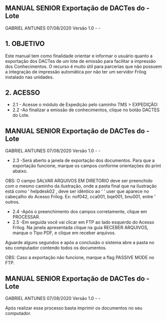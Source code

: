 <!-- image -->

## MANUAL SENIOR   Exportação de DACTes do -Lote

GABRIEL ANTUNES   07/08/2020   Versão 1.0 - -

## 1. OBJETIVO

Este manual tem como finalidade orientar e informar o usuário quanto a exportação dos DACTes de um lote de emissão para facilitar a impressão dos Conhecimentos. O recurso é muito útil para parcerias que não possuem a integração de impressão automática por não ter um servidor Frilog instalado nas unidades.

## 2. ACESSO

- 2.1 - Acesse o módulo de Expedição pelo caminho TMS &gt; EXPEDIÇÃO:
- 2.2 -Ao finalizar a emissão de conhecimentos, clique no botão DACTES do Lote.

<!-- image -->

<!-- image -->

<!-- image -->

<!-- image -->

## MANUAL SENIOR   Exportação de DACTes do -Lote

GABRIEL ANTUNES   07/08/2020   Versão 1.0 - -

- 2.3 -Será aberto a janela de exportação dos documentos. Para que a exportação funcione, marque os campos conforme orientações do print abaixo.

OBS: O campo SALVAR ARQUIVOS EM DIRETORIO deve ser preenchido com o mesmo caminho da ilustração, onde a pasta final que na ilustração está como ' helpdesk02 , deve ser idêntico ao ' ' user  que aparece no cabeçalho do Acesso Frilog. Ex: nof042, cca001, bqe001, bnu001, entre ' outros.

<!-- image -->

- 2.4 -Após o preenchimento dos campos corretamente, clique em PROCESSAR.
- 2.5 -Em seguida você vai clicar em FTP ao lado esquerdo do Acesso Frilog. Na janela apresentada clique na guia RECEBER ARQUIVOS, marque o Tipo PDF, e clique em receber arquivos.

Aguarde alguns segundos e após a conclusão o sistema abre a pasta no seu computador contendo todos os documentos.

OBS: Caso a exportação não funcione, marque a flag PASSIVE MODE no FTP.

<!-- image -->

## MANUAL SENIOR   Exportação de DACTes do -Lote

GABRIEL ANTUNES   07/08/2020   Versão 1.0 - -

<!-- image -->

Após realizar esse processo basta imprimir os documentos no seu computador.